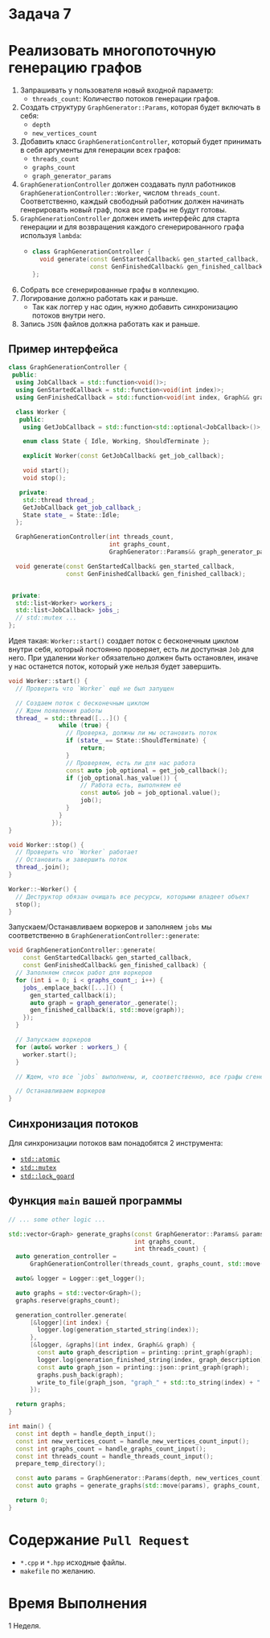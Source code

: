 # Задача 7

# Реализовать многопоточную генерацию графов

1. Запрашивать у пользователя новый входной параметр:
    - `threads_count`: Количество потоков генерации графов.
1. Создать структуру `GraphGenerator::Params`, которая будет включать в себя:
    - `depth`
    - `new_vertices_count`
1. Добавить класс `GraphGenerationController`, который будет принимать в себя аргументы для генерации всех графов:
    - `threads_count`
    - `graphs_count`
    - `graph_generator_params`
1. `GraphGenerationController` должен создавать пулл работников `GraphGenerationController::Worker`, числом `threads_count`.
   Соответственно, каждый свободный работник должен начинать генерировать новый граф, пока все графы не будут готовы.
1. `GraphGenerationController` должен иметь интерфейс для старта генерации и для возвращения каждого сгенерированного графа используя `lambda`:
    - ```cpp
      class GraphGenerationController {
        void generate(const GenStartedCallback& gen_started_callback,
                      const GenFinishedCallback& gen_finished_callback);
      };
      ```
1. Собрать все сгенерированные графы в коллекцию.
1. Логирование должно работать как и раньше.
    - Так как логгер у нас один, нужно добавить синхронизацию потоков внутри него.
1. Запись `JSON` файлов должна работать как и раньше.

## Пример интерфейса

```cpp
class GraphGenerationController {
 public:
  using JobCallback = std::function<void()>;
  using GenStartedCallback = std::function<void(int index)>;
  using GenFinishedCallback = std::function<void(int index, Graph&& graph)>;

  class Worker {
   public:
    using GetJobCallback = std::function<std::optional<JobCallback>()>;

    enum class State { Idle, Working, ShouldTerminate };

    explicit Worker(const GetJobCallback& get_job_callback);

    void start();
    void stop();

   private:
    std::thread thread_;
    GetJobCallback get_job_callback_;
    State state_ = State::Idle;
  };

  GraphGenerationController(int threads_count,
                            int graphs_count,
                            GraphGenerator::Params&& graph_generator_params);

  void generate(const GenStartedCallback& gen_started_callback,
                const GenFinishedCallback& gen_finished_callback);


 private:
  std::list<Worker> workers_;
  std::list<JobCallback> jobs_;
  // std::mutex ...
};
```

Идея такая: `Worker::start()` создает поток с бесконечным циклом внутри себя, который постоянно проверяет, есть ли доступная `Job` для него.
При удалении `Worker` обязательно должен быть остановлен, иначе у нас останется поток, который уже нельзя будет завершить.
```cpp
void Worker::start() {
  // Проверить что `Worker` ещё не был запущен

  // Создаем поток с бесконечным циклом
  // Ждем появления работы
  thread_ = std::thread([...]() {
              while (true) {
                // Проверка, должны ли мы остановить поток
                if (state_ == State::ShouldTerminate) {
                    return;
                }
                // Проверяем, есть ли для нас работа
                const auto job_optional = get_job_callback();
                if (job_optional.has_value()) {
                    // Работа есть, выполняем её
                    const auto& job = job_optional.value();
                    job();
                }
              }
            });
}

void Worker::stop() {
  // Проверить что `Worker` работает
  // Остановить и завершить поток
  thread_.join();
}

Worker::~Worker() {
  // Деструктор обязан очищать все ресурсы, которыми владеет объект
  stop();
}
```

Запускаем/Останавливаем воркеров и заполняем `jobs` мы соответственно в `GraphGenerationController::generate`:
```cpp
void GraphGenerationController::generate(
    const GenStartedCallback& gen_started_callback,
    const GenFinishedCallback& gen_finished_callback) {
  // Заполняем список работ для воркеров
  for (int i = 0; i < graphs_count_; i++) {
    jobs_.emplace_back([...]() {
      gen_started_callback(i);
      auto graph = graph_generator_.generate();
      gen_finished_callback(i, std::move(graph));
    });
  }

  // Запускаем воркеров
  for (auto& worker : workers_) {
    worker.start();
  }

  // Ждем, что все `jobs` выполнены, и, соответственно, все графы сгенерированы

  // Останавливаем воркеров
}
```

## Синхронизация потоков

Для синхронизации потоков вам понадобятся 2 инструмента:
- [`std::atomic`](https://en.cppreference.com/w/cpp/atomic/atomic)
- [`std::mutex`](https://en.cppreference.com/w/cpp/thread/mutex)
- [`std::lock_goard`](https://en.cppreference.com/w/cpp/thread/lock_guard)

## Функция `main` вашей программы

```cpp
// ... some other logic ...

std::vector<Graph> generate_graphs(const GraphGenerator::Params& params,
                                   int graphs_count,
                                   int threads_count) {
  auto generation_controller =
      GraphGenerationController(threads_count, graphs_count, std::move(params));

  auto& logger = Logger::get_logger();

  auto graphs = std::vector<Graph>();
  graphs.reserve(graphs_count);

  generation_controller.generate(
      [&logger](int index) {
        logger.log(generation_started_string(index));
      },
      [&logger, &graphs](int index, Graph&& graph) {
        const auto graph_description = printing::print_graph(graph);
        logger.log(generation_finished_string(index, graph_description));
        const auto graph_json = printing::json::print_graph(graph);
        graphs.push_back(graph);
        write_to_file(graph_json, "graph_" + std::to_string(index) + ".json");
      });

  return graphs;
}

int main() {
  const int depth = handle_depth_input();
  const int new_vertices_count = handle_new_vertices_count_input();
  const int graphs_count = handle_graphs_count_input();
  const int threads_count = handle_threads_count_input();
  prepare_temp_directory();

  const auto params = GraphGenerator::Params(depth, new_vertices_count);
  const auto graphs = generate_graphs(std::move(params), graphs_count, threads_count);

  return 0;
}
```

# Содержание `Pull Request`

- `*.cpp` и `*.hpp` исходные файлы.
- `makefile` по желанию.

# Время Выполнения

1 Неделя.
